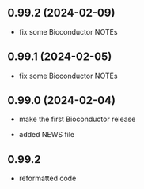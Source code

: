 ## 0.99.2 (2024-02-09)
- fix some Bioconductor NOTEs

## 0.99.1 (2024-02-05)
- fix some Bioconductor NOTEs

## 0.99.0 (2024-02-04)
- make the first Bioconductor release

- added NEWS file 

## 0.99.2
- reformatted code